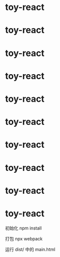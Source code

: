# toy-react
# toy-react

# toy-react

# toy-react

# toy-react


# toy-react

# toy-react

# toy-react

# toy-react

# toy-react


初始化   npm install

打包     npx webpack

运行     dist/ 中的 main.html

